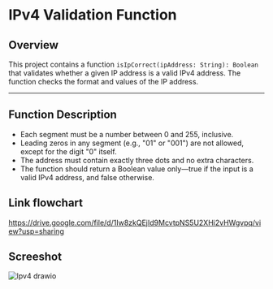 # IPv4 Validation Function

## Overview
This project contains a function `isIpCorrect(ipAddress: String): Boolean` that validates whether a given IP address is a valid IPv4 address. The function checks the format and values of the IP address.

---

## Function Description
- Each segment must be a number between 0 and 255, inclusive.
- Leading zeros in any segment (e.g., "01" or "001") are not allowed, except for the digit "0" itself.
- The address must contain exactly three dots and no extra characters.
- The function should return a Boolean value only—true if the input is a valid IPv4 address, and false otherwise.

## Link flowchart
https://drive.google.com/file/d/1Iw8zkQEjId9McvtpNS5U2XHi2vHWgvpq/view?usp=sharing


## Screeshot
![Ipv4 drawio](https://github.com/user-attachments/assets/91007c7d-3d5a-4a20-a11c-c36b6ac2d040)


